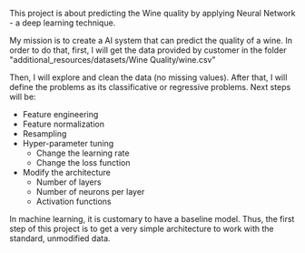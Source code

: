 This project is about predicting the Wine quality by applying Neural Network - a deep learning technique.

My mission is to create a AI system that can predict the quality of a wine. In order to do that, first, I will get the data provided by customer in the folder "additional_resources/datasets/Wine Quality/wine.csv"

Then, I will explore and clean the data (no missing values). 
After that, I will define the problems as its classificative or regressive problems.
Next steps will be:

  + Feature engineering
  + Feature normalization
  + Resampling
  + Hyper-parameter tuning
      + Change the learning rate
      + Change the loss function
  + Modify the architecture
      + Number of layers
      + Number of neurons per layer
      + Activation functions

In machine learning, it is customary to have a baseline model. Thus, the first step of this project is to get a very simple architecture to work with the standard, unmodified data.
